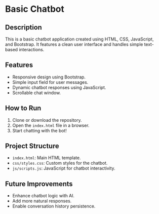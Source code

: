 # Basic Chatbot

## Description
This is a basic chatbot application created using HTML, CSS, JavaScript, and Bootstrap. It features a clean user interface and handles simple text-based interactions.

## Features
- Responsive design using Bootstrap.
- Simple input field for user messages.
- Dynamic chatbot responses using JavaScript.
- Scrollable chat window.

## How to Run
1. Clone or download the repository.
2. Open the `index.html` file in a browser.
3. Start chatting with the bot!

## Project Structure
- `index.html`: Main HTML template.
- `css/styles.css`: Custom styles for the chatbot.
- `js/scripts.js`: JavaScript for chatbot interactivity.

## Future Improvements
- Enhance chatbot logic with AI.
- Add more natural responses.
- Enable conversation history persistence.
